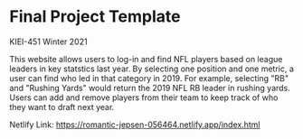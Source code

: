# Final Project Template

KIEI-451 Winter 2021

This website allows users to log-in and find NFL players based on league leaders in key statstics last year. By selecting one position and one metric, a user can find who led in that category in 2019. For example, selecting "RB" and "Rushing Yards" would return the 2019 NFL RB leader in rushing yards. Users can add and remove players from their team to keep track of who they want to draft next year.

Netlify Link: https://romantic-jepsen-056464.netlify.app/index.html 